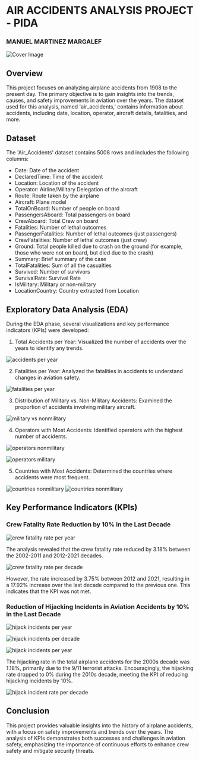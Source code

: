 # AIR ACCIDENTS ANALYSIS PROJECT - PIDA
### MANUEL MARTINEZ MARGALEF

![Cover Image](cover_image.jpg)

## Overview
This project focuses on analyzing airplane accidents from 1908 to the present day. The primary objective is to gain insights into the trends, causes, and safety improvements in aviation over the years. The dataset used for this analysis, named 'air_accidents,' contains information about accidents, including date, location, operator, aircraft details, fatalities, and more.

## Dataset
The 'Air_Accidents' dataset contains 5008 rows and includes the following columns:

* Date: Date of the accident
* DeclaredTime: Time of the accident
* Location: Location of the accident
* Operator: Airline/Military Delegation of the aircraft
* Route: Route taken by the airplane
* Aircraft: Plane model
* TotalOnBoard: Number of people on board
* PassengersAboard: Total passengers on board
* CrewAboard: Total Crew on board
* Fatalities: Number of lethal outcomes
* PassengerFatalities: Number of lethal outcomes (just passengers)
* CrewFatalities: Number of lethal outcomes (just crew)
* Ground: Total people killed due to crash on the ground (for example, those who were not on board, but died due to the crash)
* Summary: Brief summary of the case
* TotalFatalities: Sum of all the casualties
* Survived: Number of survivors
* SurvivalRate: Survival Rate
* IsMilitary: Military or non-military
* LocationCountry: Country extracted from Location

## Exploratory Data Analysis (EDA)
During the EDA phase, several visualizations and key performance indicators (KPIs) were developed:

1) Total Accidents per Year: Visualized the number of accidents over the years to identify any trends.

![accidents per year](images/accidents_per_year.png)

2) Fatalities per Year: Analyzed the fatalities in accidents to understand changes in aviation safety.

![fatalities per year](images/fatalities_per_year.png)

3) Distribution of Military vs. Non-Military Accidents: Examined the proportion of accidents involving military aircraft.

![military vs nonmilitary](images/military_vs_nonmilitary_pie.png)

4) Operators with Most Accidents: Identified operators with the highest number of accidents.

![operators nonmilitary](images/top20_accidents_by_operator.png)

![operators military](images/top20_accidents_by_operator_military.png)

5) Countries with Most Accidents: Determined the countries where accidents were most frequent.

![countries nonmilitary](images/top20_countries_most_accidents.png)
![countries nonmilitary](images/top20_countries_most_accidents_military.png)

## Key Performance Indicators (KPIs)
### Crew Fatality Rate Reduction by 10% in the Last Decade

![crew fatality rate per year](images/crew_fatality_rates_per_year.png)

The analysis revealed that the crew fatality rate reduced by 3.18% between the 2002-2011 and 2012-2021 decades.

![crew fatality rate per decade](images/crew_fatality_rate_by_decade.png)

However, the rate increased by 3.75% between 2012 and 2021, resulting in a 17.92% increase over the last decade compared to the previous one. This indicates that the KPI was not met.
### Reduction of Hijacking Incidents in Aviation Accidents by 10% in the Last Decade

![hijack incidents per year](images/hijack_incidents_per_year.png)

![hijack incidents per decade](images/hijack_incidents_per_decade.png)

![hijack incidents per year](images/hijack_incidents_per_year_per_operator.png)

The hijacking rate in the total airplane accidents for the 2000s decade was 1.18%, primarily due to the 9/11 terrorist attacks.
Encouragingly, the hijacking rate dropped to 0% during the 2010s decade, meeting the KPI of reducing hijacking incidents by 10%.

![hijack incident rate per decade](images/hijacking_incident_rate_per_decade.png)


## Conclusion
This project provides valuable insights into the history of airplane accidents, with a focus on safety improvements and trends over the years. The analysis of KPIs demonstrates both successes and challenges in aviation safety, emphasizing the importance of continuous efforts to enhance crew safety and mitigate security threats.